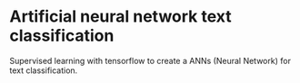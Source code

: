 # Artificial neural network text classification


Supervised learning with tensorflow to create a ANNs (Neural Network) for text classification. 
